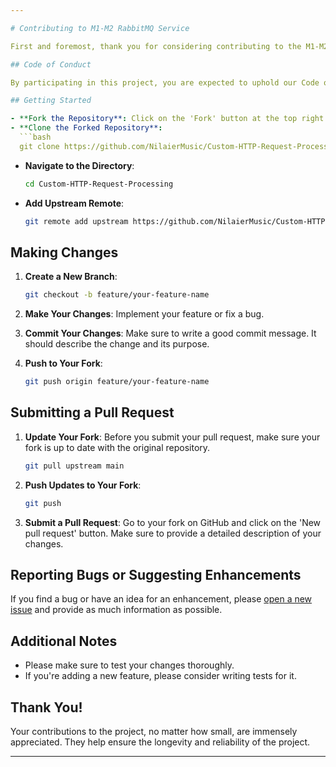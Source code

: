 ```yaml
---

# Contributing to M1-M2 RabbitMQ Service

First and foremost, thank you for considering contributing to the M1-M2 RabbitMQ Service! We appreciate any help, whether it's reporting bugs, suggesting enhancements, or contributing code.

## Code of Conduct

By participating in this project, you are expected to uphold our Code of Conduct. Please report unacceptable behavior to [project-email@example.com].

## Getting Started

- **Fork the Repository**: Click on the 'Fork' button at the top right corner of the repository page on GitHub.
- **Clone the Forked Repository**:
  ```bash
  git clone https://github.com/NilaierMusic/Custom-HTTP-Request-Processing.git
  ```
- **Navigate to the Directory**:
  ```bash
  cd Custom-HTTP-Request-Processing
  ```
- **Add Upstream Remote**:
  ```bash
  git remote add upstream https://github.com/NilaierMusic/Custom-HTTP-Request-Processing.git
  ```

## Making Changes

1. **Create a New Branch**:
   ```bash
   git checkout -b feature/your-feature-name
   ```

2. **Make Your Changes**: Implement your feature or fix a bug.

3. **Commit Your Changes**: Make sure to write a good commit message. It should describe the change and its purpose.

4. **Push to Your Fork**:
   ```bash
   git push origin feature/your-feature-name
   ```

## Submitting a Pull Request

1. **Update Your Fork**: Before you submit your pull request, make sure your fork is up to date with the original repository.
   ```bash
   git pull upstream main
   ```

2. **Push Updates to Your Fork**:
   ```bash
   git push
   ```

3. **Submit a Pull Request**: Go to your fork on GitHub and click on the 'New pull request' button. Make sure to provide a detailed description of your changes.

## Reporting Bugs or Suggesting Enhancements

If you find a bug or have an idea for an enhancement, please [open a new issue](https://github.com/NilaierMusic/Custom-HTTP-Request-Processing/issues/new) and provide as much information as possible.

## Additional Notes

- Please make sure to test your changes thoroughly.
- If you're adding a new feature, please consider writing tests for it.

## Thank You!

Your contributions to the project, no matter how small, are immensely appreciated. They help ensure the longevity and reliability of the project.

---
```


